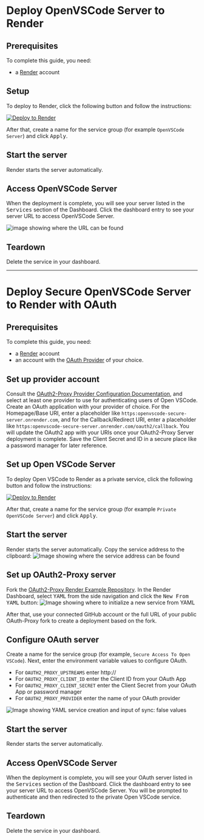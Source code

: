 # Deploy OpenVSCode Server to Render

## Prerequisites

To complete this guide, you need:
* a [Render](https://render.com/) account

## Setup

To deploy to Render, click the following button and follow the instructions:

[![Deploy to Render](https://render.com/images/deploy-to-render-button.svg)](https://render.com/deploy?repo=https://github.com/render-examples/gitpod-vscode-example)

After that, create a name for the service group (for example `OpenVSCode Server`) and click <kbd>Apply</kbd>.

## Start the server

Render starts the server automatically.

## Access OpenVSCode Server

When the deployment is complete, you will see your server listed in the <kbd>Services</kbd> section of the Dashboard. Click the dashboard entry to see your server URL to access OpenVSCode Server.

![image showing where the URL can be found](https://user-images.githubusercontent.com/29888641/133103443-c20a6eab-7d35-46d2-80b0-107dd9237870.png)

## Teardown

Delete the service in your dashboard.


---


# Deploy Secure OpenVSCode Server to Render with OAuth

## Prerequisites

To complete this guide, you need:
* a [Render](https://render.com/) account
* an account with the [OAuth Provider](https://oauth2-proxy.github.io/oauth2-proxy/docs/configuration/oauth_provider) of your choice.

## Set up provider account

Consult the [OAuth2-Proxy Provider Configuration Documentation](https://oauth2-proxy.github.io/oauth2-proxy/docs/configuration/oauth_provider/), and select at least one provider to use for authenticating users of Open VSCode. Create an OAuth application with your provider of choice. For the Homepage/Base URI, enter a placeholder like `https:openvscode-secure-server.onrender.com`, and for the Callback/Redirect URI, enter a placeholder like `https:openvscode-secure-server.onrender.com/oauth2/callback`. You will update the OAuth2 app with your URIs once your OAuth2-Proxy Server deployment is complete. Save the Client Secret and ID in a secure place like a password manager for later reference.


## Set up Open VSCode Server

To deploy Open VSCode to Render as a private service, click the following button and follow the instructions:

[![Deploy to Render](https://render.com/images/deploy-to-render-button.svg)](https://render.com/deploy?repo=https://github.com/render-examples/openvscode-private-server)

After that, create a name for the service group (for example `Private OpenVSCode Server`) and click <kbd>Apply</kbd>.

## Start the server

Render starts the server automatically. Copy the service address to the clipboard:
![Image showing where the service address can be found](https://user-images.githubusercontent.com/36797588/135016293-fb9b351b-f764-4c22-a1a3-7bfdec386f50.jpeg)


## Set up OAuth2-Proxy server

Fork the [OAuth2-Proxy Render Example Repository](https://github.com/dnilasor/oauth2-proxy). In the Render Dashboard, select <kbd>YAML</kbd> from the side navigation and click the <kbd>New From YAML</kbd> button:
![Image showing where to initialize a new service from YAML](https://user-images.githubusercontent.com/36797588/135017966-06eb2d3a-1255-42df-800d-38413b8180d8.jpeg)

After that, use your connected GitHub account or the full URL of your public OAuth-Proxy fork to create a deployment based on the fork.

## Configure OAuth server

Create a name for the service group (for example, `Secure Access To Open VSCode`). Next, enter the environment variable values to configure OAuth.

- For `OAUTH2_PROXY_UPSTREAMS` enter http://<Service Address for Private Open VSCode Server>
- For `OAUTH2_PROXY_CLIENT_ID` enter the Client ID from your OAuth App
- For `OAUTH2_PROXY_CLIENT_SECRET` enter the Client Secret from your OAuth App or password manager
- For `OAUTH2_PROXY_PROVIDER` enter the name of your OAuth provider
	
![Image showing YAML service creation and input of sync: false values](https://user-images.githubusercontent.com/36797588/135025049-fd399efb-3c17-4a12-9539-0d12e4306eeb.jpeg)

## Start the server

Render starts the server automatically.

## Access OpenVSCode Server

When the deployment is complete, you will see your OAuth server listed in the <kbd>Services</kbd> section of the Dashboard. Click the dashboard entry to see your server URL to access OpenVSCode Server. You will be prompted to authenticate and then redirected to the private Open VSCode service.

## Teardown

Delete the service in your dashboard.






